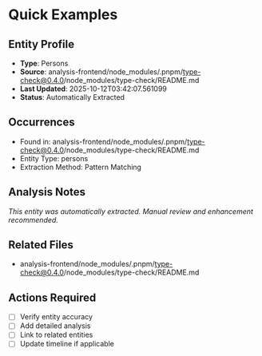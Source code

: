# Quick Examples

## Entity Profile
- **Type**: Persons
- **Source**: analysis-frontend/node_modules/.pnpm/type-check@0.4.0/node_modules/type-check/README.md
- **Last Updated**: 2025-10-12T03:42:07.561099
- **Status**: Automatically Extracted

## Occurrences
- Found in: analysis-frontend/node_modules/.pnpm/type-check@0.4.0/node_modules/type-check/README.md
- Entity Type: persons
- Extraction Method: Pattern Matching

## Analysis Notes
*This entity was automatically extracted. Manual review and enhancement recommended.*

## Related Files
- analysis-frontend/node_modules/.pnpm/type-check@0.4.0/node_modules/type-check/README.md

## Actions Required
- [ ] Verify entity accuracy
- [ ] Add detailed analysis
- [ ] Link to related entities
- [ ] Update timeline if applicable

